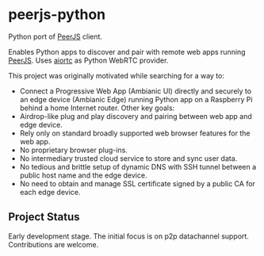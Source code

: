 # peerjs-python

Python port of [PeerJS](https://github.com/peers) client.

Enables Python apps to discover and pair with remote web apps running [PeerJS](https://github.com/peers/peerjs). Uses [aiortc](https://github.com/aiortc/aiortc) as Python WebRTC provider.

This project was originally motivated while searching for a way to: 
-  Connect a Progressive Web App (Ambianic UI) directly and securely to an edge device (Ambianic Edge) running Python app on a Raspberry Pi behind a home Internet router. 
Other key goals:
-  Airdrop-like plug and play discovery and pairing between web app and edge device. 
-  Rely only on standard broadly supported web browser features for the web app.
-  No proprietary browser plug-ins. 
-  No intermediary trusted cloud service to store and sync user data. 
-  No tedious and brittle setup of dynamic DNS with SSH tunnel between a public host name and the edge device.
-  No need to obtain and manage SSL certificate signed by a public CA for each edge device.

## Project Status

Early development stage. The initial focus is on p2p datachannel support. Contributions are welcome.
